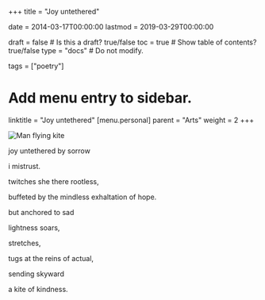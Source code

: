 +++
title = "Joy untethered"

date = 2014-03-17T00:00:00
lastmod = 2019-03-29T00:00:00

draft = false  # Is this a draft? true/false
toc = true  # Show table of contents? true/false
type = "docs"  # Do not modify.

tags = ["poetry"]

# Add menu entry to sidebar.
linktitle = "Joy untethered"
[menu.personal]
  parent = "Arts"
  weight = 2
+++

![Man flying kite](https://upload.wikimedia.org/wikipedia/en/thumb/8/81/Man_flying_kite.jpg/320px-Man_flying_kite.jpg)

joy untethered by sorrow

i mistrust.

twitches she there rootless,

buffeted by the mindless exhaltation of hope.

but anchored to sad

lightness soars, 

stretches,

tugs at the reins of actual,

sending skyward

a kite of kindness.
